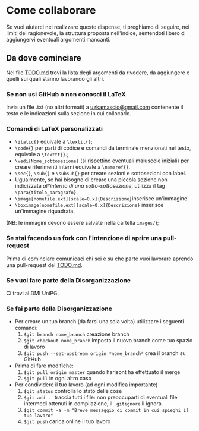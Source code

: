# Come collaborare
Se vuoi aiutarci nel realizzare queste dispense, ti preghiamo di seguire, nei limiti del ragionevole, la struttura proposta 
nell'indice, sentendoti libero di aggiungervi eventuali argomenti mancanti.

## Da dove cominciare
Nel file [TODO.md] trovi la lista degli argomenti da rivedere, da aggiungere e quelli sui quali stanno lavorando gli altri.

### Se non usi GitHub o non conosci il LaTeX
Invia un file .txt (no altri formati) a uzkamascio@gmail.com contenente il testo e le indicazioni sulla sezione in cui collocarlo.

### Comandi di LaTeX personalizzati
* ` \italic{} ` equivale a ` \textit{} `;
* ` \code{} ` per parti di codice e comandi da terminale menzionati nel testo, equivale a ` \texttt{} `.;
* ` \vedi{Nome_sottosezione} ` (si rispettino eventuali maiuscole iniziali) per creare riferimenti interni equivale a ` \nameref{} `.
* ` \sec{} `, ` \sub{} ` e ` \subsub{} ` per creare sezioni e sottosezioni con label.
* Ugualmente, se hai bisogno di creare una piccola sezione non indicizzata *all'interno di una sotto-sottosezione*, utilizza il tag `\para{titolo_paragrafo}`.
* `\image[nomefile.ext][scale=0.x]{Descrizione}`inserisce un'immagine.
* `\boximage[nomefile.ext][scale=0.x]{Descrizione}` inserisce un'immagine riquadrata.

(NB: le immagini devono essere salvate nella cartella `images/`);

### Se stai facendo un fork con l'intenzione di aprire una pull-request
Prima di cominciare comunicaci chi sei e su che parte vuoi lavorare aprendo una pull-request del [TODO.md].

### Se vuoi fare parte della Disorganizzazione
Ci trovi al DMI UniPG.

### Se fai parte della Disorganizzazione
* Per creare un tuo branch (da farsi una sola volta) utilizzare i seguenti comandi:
	1. ` $git branch nome_branch ` creazione branch 
	2. ` $git checkout nome_branch ` imposta il nuovo branch come tuo spazio di lavoro 
	3. ` $git push --set-upstream origin *nome_branch* ` crea il branch su GitHub
* Prima di fare modifiche:
	1. ` $git pull origin master ` quando harisont ha effettuato il merge
	2. ` $git pull ` in ogni altro caso
* Per condividere il tuo lavoro (ad ogni modifica importante)
	1. ` $git status ` controlla lo stato delle cose
	2. `$git add . ` traccia tutti i file: non preoccuparti di eventuali file intermedi ottenuti in compilazione, il 
` .gitignore ` li ignora
	1. ` $git commit -a -m "Breve messaggio di commit in cui spieghi il tuo lavoro" `
	2. ` $git push ` carica online il tuo lavoro

[TODO.md]: https://github.com/Disorganizzazione/Ragnatele/blob/master/TODO.md
